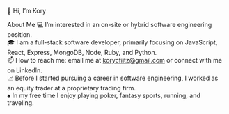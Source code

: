 👋 Hi, I’m Kory

About Me
💻 I’m interested in an on-site or hybrid software engineering position. <br>
🎓 I am a full-stack software developer, primarily focusing on JavaScript, React, Express, MongoDB, Node, Ruby, and Python. <br>
📫 How to reach me: email me at korycfiitz@gmail.com or connect with me on LinkedIn. <br>
📈 Before I started pursuing a career in software engineering, I worked as an equity trader at a proprietary trading firm. <br>
♠️ In my free time I enjoy playing poker, fantasy sports, running, and traveling. <br>

